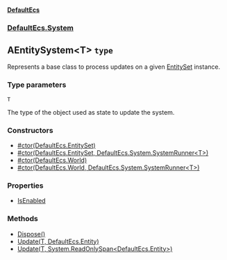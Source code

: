 #### [DefaultEcs](./DefaultEcs.md 'DefaultEcs')
### [DefaultEcs.System](./DefaultEcs.md#DefaultEcs-System 'DefaultEcs.System')
## AEntitySystem&lt;T&gt; `type`
Represents a base class to process updates on a given [EntitySet](./DefaultEcs-EntitySet.md 'DefaultEcs.EntitySet') instance.
### Type parameters

<a name='DefaultEcs-System-AEntitySystem-T--T'></a>
`T`

The type of the object used as state to update the system.
### Constructors
- [#ctor(DefaultEcs.EntitySet)](./DefaultEcs-System-AEntitySystem-T---ctor(DefaultEcs-EntitySet).md 'DefaultEcs.System.AEntitySystem&lt;T&gt;.#ctor(DefaultEcs.EntitySet)')
- [#ctor(DefaultEcs.EntitySet, DefaultEcs.System.SystemRunner&lt;T&gt;)](./DefaultEcs-System-AEntitySystem-T---ctor(DefaultEcs-EntitySet-_DefaultEcs-System-SystemRunner-T-).md 'DefaultEcs.System.AEntitySystem&lt;T&gt;.#ctor(DefaultEcs.EntitySet, DefaultEcs.System.SystemRunner&lt;T&gt;)')
- [#ctor(DefaultEcs.World)](./DefaultEcs-System-AEntitySystem-T---ctor(DefaultEcs-World).md 'DefaultEcs.System.AEntitySystem&lt;T&gt;.#ctor(DefaultEcs.World)')
- [#ctor(DefaultEcs.World, DefaultEcs.System.SystemRunner&lt;T&gt;)](./DefaultEcs-System-AEntitySystem-T---ctor(DefaultEcs-World-_DefaultEcs-System-SystemRunner-T-).md 'DefaultEcs.System.AEntitySystem&lt;T&gt;.#ctor(DefaultEcs.World, DefaultEcs.System.SystemRunner&lt;T&gt;)')
### Properties
- [IsEnabled](./DefaultEcs-System-AEntitySystem-T--IsEnabled.md 'DefaultEcs.System.AEntitySystem&lt;T&gt;.IsEnabled')
### Methods
- [Dispose()](./DefaultEcs-System-AEntitySystem-T--Dispose().md 'DefaultEcs.System.AEntitySystem&lt;T&gt;.Dispose()')
- [Update(T, DefaultEcs.Entity)](./DefaultEcs-System-AEntitySystem-T--Update(T-_DefaultEcs-Entity).md 'DefaultEcs.System.AEntitySystem&lt;T&gt;.Update(T, DefaultEcs.Entity)')
- [Update(T, System.ReadOnlySpan&lt;DefaultEcs.Entity&gt;)](./DefaultEcs-System-AEntitySystem-T--Update(T-_System-ReadOnlySpan-DefaultEcs-Entity-).md 'DefaultEcs.System.AEntitySystem&lt;T&gt;.Update(T, System.ReadOnlySpan&lt;DefaultEcs.Entity&gt;)')
